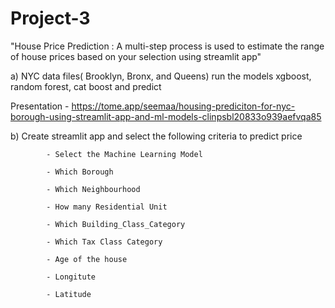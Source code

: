 # Project-3
 "House Price Prediction : A multi-step process is used to estimate the range of house prices based on your selection using streamlit app"

a) NYC data files( Brooklyn, Bronx, and Queens) run the models xgboost, random forest, cat boost and predict

Presentation - https://tome.app/seemaa/housing-prediciton-for-nyc-borough-using-streamlit-app-and-ml-models-clinpsbl20833o939aefvqa85


b) Create streamlit app and select the following criteria to predict price

            - Select the Machine Learning Model
            
            - Which Borough
            
            - Which Neighbourhood
            
            - How many Residential Unit
            
            - Which Building_Class_Category
            
            - Which Tax Class Category
            
            - Age of the house
            
            - Longitute
            
            - Latitude          

